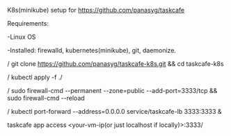 
K8s(minikube) setup for https://github.com/panasyg/taskcafe

Requirements:

-Linux OS

-Installed: firewalld, kubernetes(minikube), git, daemonize.


/ git clone https://github.com/panasyg/taskcafe-k8s.git && cd taskcafe-k8s

/ kubectl apply -f ./ 

/ sudo firewall-cmd --permanent --zone=public --add-port=3333/tcp && sudo firewall-cmd --reload

/ kubectl port-forward --address=0.0.0.0 service/taskcafe-lb 3333:3333 &

taskcafe app access  <your-vm-ip(or just localhost if locally)>:3333/
